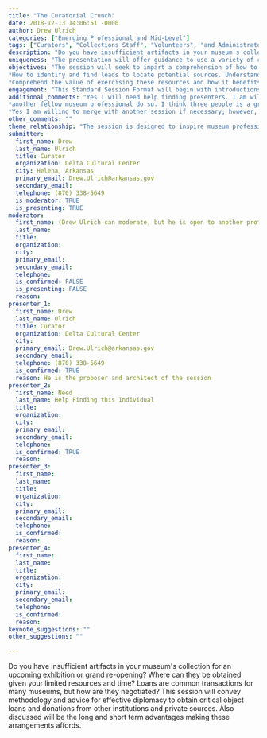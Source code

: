 ```yaml
---
title: "The Curatorial Crunch"
date: 2018-12-13 14:06:51 -0000
author: Drew Ulrich
categories: ["Emerging Professional and Mid-Level"]
tags: ["Curators", "Collections Staff", "Volunteers", "and Administrators" ]
description: "Do you have insufficient artifacts in your museum's collection for an upcoming exhibition or grand re-opening? Where can they be obtained given your limited resources and time? Loans are common transactions for many museums, but how are they negotiated? This session will convey methodology and advice for effective diplomacy to obtain critical object loans and donations from other institutions and private sources. Also discussed will be the long and short term advantages making these arrangements affords."
uniqueness: "The presentation will offer guidance to use a variety of channels to attain necessary resources that permit the curation of representative, compelling exhibitions."
objectives: "The session will seek to impart a comprehension of how to make the most of a museum's resources that can be employed to fulfill its curatorial aims. Introduce what a museum needs to provide to assure different kinds of museums to entrust their objects as a loan.
*How to identify and find leads to locate potential sources. Understanding the means of diplomatically soliciting the loan or donation for the exhibition. Understand how to assuage an owner's potential conditions or concerns regarding the transaction while respecting with the capabilities, capacity, and integrity of your institution. 
*Comprehend the value of exercising these resources and how it benefits your museum in the long and short runs?creating new stakeholders, adding to the collection, expanding your serving the public well with thorough displays in your exhibitions."
engagement: "This Standard Session Format will begin with introductions. Then Speaker #1 will share their respective experiences and wisdom, followed by Speaker #2. Hand-outs will be distributed identifying helpful resources and what a museum should have to make them a worthy candidate for a loan to a person or institution that is a stranger to them. A role playing exercise may occur with some attendees acting as a prospective borrower approaching another taking the persona of an object's owner or custodian. (75 minutes in length)"
additional_comments: "Yes I will need help finding presenters. I am willing to moderate, but open to having 
*another fellow museum professional do so. I think three people is a great number to have up there. I think two presenters and a moderator ideal.
*Yes I am willing to merge with another session if necessary; however, I believe this topic stands alone and there are a lot of different experiences that curators can share regarding it. "
other_comments: ""
theme_relationship: "The session is designed to inspire museum professionals and advocates to engage their colleagues near and far, partners, board, stakeholders, and make new stakeholders out of previously unaffiliated parties and individuals to coordinate a successful attempt to acquire artifacts, especially rare or elusive ones, sought by their institution. When these objects are acquired through loan, purchase, or donation they can make the museum exhibition more engaging to visitors."
submitter:
  first_name: Drew
  last_name: Ulrich
  title: Curator
  organization: Delta Cultural Center
  city: Helena, Arkansas
  primary_email: Drew.Ulrich@arkansas.gov
  secondary_email: 
  telephone: (870) 338-5649
  is_moderator: TRUE
  is_presenting: TRUE
moderator:
  first_name: (Drew Ulrich can moderate, but he is open to another professional doing so) (Will need assistance finding one)
  last_name: 
  title: 
  organization: 
  city: 
  primary_email: 
  secondary_email: 
  telephone: 
  is_confirmed: FALSE
  is_presenting: FALSE
  reason: 
presenter_1:
  first_name: Drew
  last_name: Ulrich
  title: Curator
  organization: Delta Cultural Center
  city: 
  primary_email: Drew.Ulrich@arkansas.gov
  secondary_email: 
  telephone: (870) 338-5649
  is_confirmed: TRUE
  reason: He is the proposer and architect of the session
presenter_2:
  first_name: Need
  last_name: Help Finding this Individual
  title: 
  organization: 
  city: 
  primary_email: 
  secondary_email: 
  telephone: 
  is_confirmed: TRUE
  reason: 
presenter_3:
  first_name: 
  last_name: 
  title: 
  organization: 
  city: 
  primary_email: 
  secondary_email: 
  telephone: 
  is_confirmed: 
  reason: 
presenter_4:
  first_name: 
  last_name: 
  title: 
  organization: 
  city: 
  primary_email: 
  secondary_email: 
  telephone: 
  is_confirmed: 
  reason: 
keynote_suggestions: ""
other_suggestions: ""

---
```

Do you have insufficient artifacts in your museum's collection for an upcoming exhibition or grand re-opening? Where can they be obtained given your limited resources and time? Loans are common transactions for many museums, but how are they negotiated? This session will convey methodology and advice for effective diplomacy to obtain critical object loans and donations from other institutions and private sources. Also discussed will be the long and short term advantages making these arrangements affords.